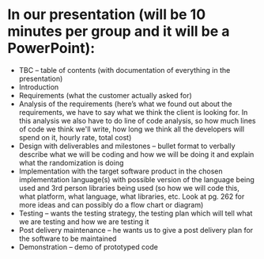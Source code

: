# In our presentation (will be 10 minutes per group and it will be a PowerPoint):
- TBC – table of contents (with documentation of everything in the presentation)
- Introduction
- Requirements (what the customer actually asked for)
- Analysis of the requirements (here’s what we found out about the requirements, we have to say what we think the client is looking for. In this analysis we also have to do line of code analysis, so how much lines of code we think we'll write, how long we think all the developers will spend on it, hourly rate, total cost)
- Design with deliverables and milestones – bullet format to verbally describe what we will be coding and how we will be doing it and explain what the randomization is doing
- Implementation with the target software product in the chosen implementation language(s) with possible version of the language being used and 3rd person libraries being used (so how we will code this, what platform, what language, what libraries, etc. Look at pg. 262 for more ideas and can possibly do a flow chart or diagram)
- Testing – wants the testing strategy, the testing plan which will tell what we are testing and how we are testing it
- Post delivery maintenance – he wants us to give a post delivery plan for the software to be maintained
- Demonstration – demo of prototyped code
